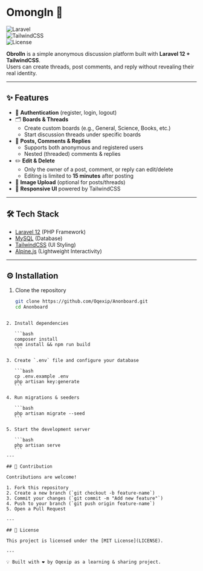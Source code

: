# OmongIn 📝  

![Laravel](https://img.shields.io/badge/Laravel-12-red?logo=laravel)  
![TailwindCSS](https://img.shields.io/badge/TailwindCSS-3-blue?logo=tailwindcss)  
![License](https://img.shields.io/badge/license-MIT-green)  

**ObrolIn** is a simple anonymous discussion platform built with **Laravel 12 + TailwindCSS**.  
Users can create threads, post comments, and reply without revealing their real identity.  

---

## ✨ Features
- 🔐 **Authentication** (register, login, logout)  
- 🗂️ **Boards & Threads**  
  - Create custom boards (e.g., General, Science, Books, etc.)  
  - Start discussion threads under specific boards  
- 💬 **Posts, Comments & Replies**  
  - Supports both anonymous and registered users  
  - Nested (threaded) comments & replies  
- ✏️ **Edit & Delete**  
  - Only the owner of a post, comment, or reply can edit/delete  
  - Editing is limited to **15 minutes** after posting  
- 📎 **Image Upload** (optional for posts/threads)  
- 📱 **Responsive UI** powered by TailwindCSS  

---

## 🛠️ Tech Stack
- [Laravel 12](https://laravel.com/) (PHP Framework)  
- [MySQL](https://www.mysql.com/) (Database)  
- [TailwindCSS](https://tailwindcss.com/) (UI Styling)  
- [Alpine.js](https://alpinejs.dev/) (Lightweight Interactivity)  

---

## ⚙️ Installation
1. Clone the repository
   ```bash
   git clone https://github.com/Oqexip/Anonboard.git
   cd Anonboard
````

2. Install dependencies

   ```bash
   composer install
   npm install && npm run build
   ```

3. Create `.env` file and configure your database

   ```bash
   cp .env.example .env
   php artisan key:generate
   ```

4. Run migrations & seeders

   ```bash
   php artisan migrate --seed
   ```

5. Start the development server

   ```bash
   php artisan serve
   ```
---

## 🤝 Contribution

Contributions are welcome!

1. Fork this repository
2. Create a new branch (`git checkout -b feature-name`)
3. Commit your changes (`git commit -m "Add new feature"`)
4. Push to your branch (`git push origin feature-name`)
5. Open a Pull Request

---

## 📄 License

This project is licensed under the [MIT License](LICENSE).

---

💡 Built with ❤️ by Oqexip as a learning & sharing project.
